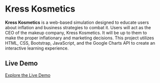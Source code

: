 # Kress Kosmetics

**Kress Kosmetics** is a web-based simulation designed to educate users about inflation and business strategies to combat it. Users will act as the CEO of the makeup company, Kress Kosmetics. It will be up to them to make the proper inflationary and marketing decisions. This project utilizes HTML, CSS, Bootstrap, JavaScript, and the Google Charts API to create an interactive learning experience.

## Live Demo

[Explore the Live Demo]((https://forio.com/app/jakekressley/kress-kosmetics/)https://forio.com/app/jakekressley/kress-kosmetics/)

